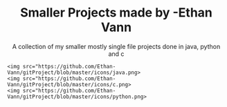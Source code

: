 <h1 align="center">
	Smaller Projects made by -Ethan Vann
</h1>

<div align="center">	
	A collection of my smaller mostly single file projects done in java, python and c
</div>

	<img src="https://github.com/Ethan-Vann/gitProject/blob/master/icons/java.png>
	<img src="https://github.com/Ethan-Vann/gitProject/blob/master/icons/c.png>
	<img src="https://github.com/Ethan-Vann/gitProject/blob/master/icons/python.png>

